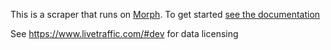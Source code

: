 This is a scraper that runs on [Morph](https://morph.io). To get started [see the documentation](https://morph.io/documentation)

See https://www.livetraffic.com/#dev for data licensing